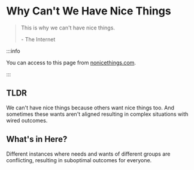 # Why Can't We Have Nice Things

> This is why we can't have nice things.
>
> \- The Internet

:::info

You can access to this page from [nonicethings.com](https://nonicethings.com).

:::


## TLDR

We can't have nice things because others want nice things too. And sometimes these wants aren't aligned resulting in complex situations with wired outcomes.

## What's in Here?

Different instances where needs and wants of different groups are conflicting, resulting in suboptimal outcomes for everyone.
